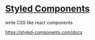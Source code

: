 # [Styled Components](https://styled-components.com/)

write CSS like react components

https://styled-components.com/docs